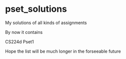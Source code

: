 # pset_solutions

My solutions of all kinds of assignments

By now it contains

CS224d Pset1

Hope the list will be much longer in the forseeable future